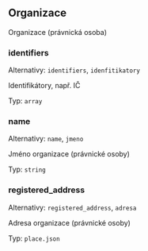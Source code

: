 ## Organizace

Organizace (právnická osoba)

### identifiers

Alternativy: `identifiers`, `idenfitikatory`

Identifikátory, např. IČ

Typ: `array`

### name

Alternativy: `name`, `jmeno`

Jméno organizace (právnické osoby)

Typ: `string`

### registered_address

Alternativy: `registered_address`, `adresa`

Adresa organizace (právnické osoby)

Typ: `place.json`

